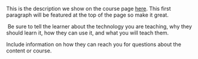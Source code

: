 This is the description we show on the course page [here](https://lab.github.com/juglat/aprender-a-usar-github.). This first paragraph will be featured at the top of the page so make it great.
​

​
Be sure to tell the learner about the technology you are teaching, why they should learn it, how they can use it, and what you will teach them.
​


Include information on how they can reach you for questions about the content or course. 
